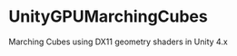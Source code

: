 UnityGPUMarchingCubes
=====================

Marching Cubes using DX11 geometry shaders in Unity 4.x
